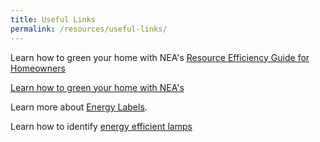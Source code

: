 ```yaml
---
title: Useful Links
permalink: /resources/useful-links/
---
```


Learn how to green your home with NEA's [Resource Efficiency Guide for Homeowners]()

<a href="/_resources/Resource%20Efficiency%20Guide.pdf" target="_blank">Learn how to green your home with NEA's</a>

Learn more about [Energy Labels](/_resources/Energy%20Label%20Poster.pdf).

Learn how to identify [energy efficient lamps](/_resources/Lamps%20Label%20Poster.pdf)
